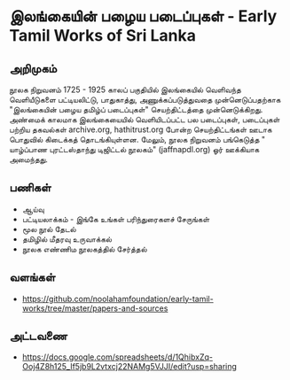 # இலங்கையின் பழைய படைப்புகள் - Early Tamil Works of Sri Lanka

## அறிமுகம்
நூலக நிறுவனம் 1725 - 1925 காலப் பகுதியில் இலங்கையில் வெளிவந்த வெளியீடுகளை பட்டியலிட்டு, பாதுகாத்து, அணுக்கப்படுத்துவதை முன்னெடுப்பதற்காக "இலங்கையின் பழைய தமிழ்ப் படைப்புகள்" செயற்திட்டத்தை முன்னெடுக்கிறது.  அண்மைக் காலமாக இலங்கையையில் வெளியிடப்பட்ட பல படைப்புகள், படைப்புகள் பற்றிய தகவல்கள் archive.org, hathitrust.org போன்ற செயற்திட்டங்கள் ஊடாக பொதுவில் கிடைக்கத் தொடங்கியுள்ளன.  மேலும், நூலக நிறுவனம் பங்கெடுத்த " யாழ்ப்பாண புரட்டஸ்தாந்து டிஜிட்டல் நூலகம்" (jaffnapdl.org) ஓர் ஊக்கியாக அமைந்தது.  

## பணிகள்
* ஆய்வு
* பட்டியலாக்கம் - இங்கே உங்கள் பரிந்துரைகளச் சேருங்கள்
* மூல நூல் தேடல்
* தமிழில் மீதரவு உருவாக்கல்
* நூலக எண்ணிம நூலகத்தில் சேர்த்தல்

## வளங்கள்
* https://github.com/noolahamfoundation/early-tamil-works/tree/master/papers-and-sources

## அட்டவணை
* https://docs.google.com/spreadsheets/d/1QhibxZq-Ooj4Z8h125_If5jb9L2vtxcj22NAMg5VJJI/edit?usp=sharing
